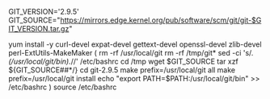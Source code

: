 
GIT_VERSION='2.9.5'
GIT_SOURCE="https://mirrors.edge.kernel.org/pub/software/scm/git/git-$GIT_VERSION.tar.gz"


yum install -y curl-devel expat-devel gettext-devel openssl-devel zlib-devel perl-ExtUtils-MakeMaker
(
    rm -rf /usr/local/git
    rm -rf /tmp/git*
    sed -ci 's/.*\(\/usr\/local\/git\/bin\).*//' /etc/bashrc
    cd /tmp
    wget $GIT_SOURCE
    tar xzf ${GIT_SOURCE##*/}
    cd git-2.9.5
    make prefix=/usr/local/git all
    make prefix=/usr/local/git install
    echo "export PATH=$PATH:/usr/local/git/bin" >> /etc/bashrc
)
source /etc/bashrc
